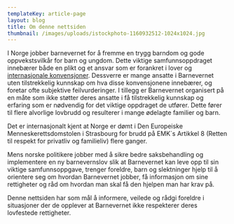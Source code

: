 ```yaml
---
templateKey: article-page
layout: blog
title: Om denne nettsiden
thumbnail: /images/uploads/istockphoto-1160932512-1024x1024.jpg
---
```

I Norge jobber barnevernet for å fremme en trygg barndom og gode oppvekstsvilkår for barn og ungdom. Dette viktige samfunnsoppdraget innebærer både en plikt og et ansvar som er forankret i lover og [internasjonale konvensjoner](https://www.regjeringen.no/no/dokumenter/barnekonvensjonen-kortversjon-norsk/id87582/).
Dessverre er mange ansatte i Barnevernet uten tilstrekkelig kunnskap om hva disse konvensjonene innebærer, og foretar ofte subjektive feilvurderinger. I tillegg er  Barnevernet organisert på en måte som ikke støtter deres ansatte i få tilstrekkelig kunnskap og erfaring som er nødvendig for det viktige oppdraget de utfører. Dette fører til 
flere alvorlige lovbrudd og resulterer i mange ødelagte familier og barn.

Det er internasjonalt kjent  at Norge er dømt  i Den Europeiske Menneskerettsdomstolen i Strasbourg for brudd på EMK´s Artikkel 8 (Retten til respekt for privatliv og familieliv) flere ganger.

Mens norske politikere jobber med å sikre bedre saksbehandling og implementere en ny barnevernslov slik at Barnevernet kan leve opp til sin viktige samfunnsoppgave, trenger foreldre, barn og slektninger hjelp til å orientere seg om hvordan Barnevernet jobber, få informasjon om sine rettigheter og råd om hvordan man skal få den hjelpen man har krav på.

Denne nettsiden har som mål å informere, veilede og rådgi foreldre i situasjoner der de opplever at Barnevernet ikke respekterer deres lovfestede rettigheter.